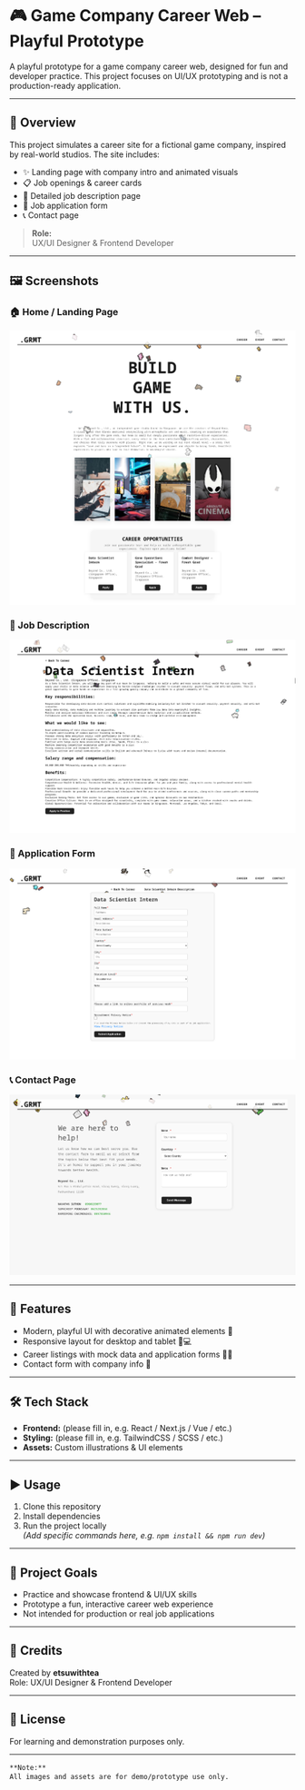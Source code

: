 # 🎮 Game Company Career Web – Playful Prototype

A playful prototype for a game company career web, designed for fun and developer practice. This project focuses on UI/UX prototyping and is not a production-ready application.

---

## 📝 Overview

This project simulates a career site for a fictional game company, inspired by real-world studios. The site includes:

- ✨ Landing page with company intro and animated visuals
- 📋 Job openings & career cards
- 📄 Detailed job description page
- 📨 Job application form
- 📞 Contact page

> **Role:**  
> UX/UI Designer & Frontend Developer

---

## 🖼️ Screenshots

### 🏠 Home / Landing Page

![Landing Page](assets/screenshots/1.png)

### 📄 Job Description

![Job Description](assets/screenshots/2.png)

### 📝 Application Form

![Application Form](assets/screenshots/3.png)

### 📞 Contact Page

![Contact Page](assets/screenshots/4.png)

---

## 🚀 Features

- Modern, playful UI with decorative animated elements 🎉
- Responsive layout for desktop and tablet 📱💻
- Career listings with mock data and application forms 🧑‍💻
- Contact form with company info 📨

---

## 🛠️ Tech Stack

- **Frontend:** (please fill in, e.g. React / Next.js / Vue / etc.)
- **Styling:** (please fill in, e.g. TailwindCSS / SCSS / etc.)
- **Assets:** Custom illustrations & UI elements

---

## ▶️ Usage

1. Clone this repository
2. Install dependencies
3. Run the project locally  
   *(Add specific commands here, e.g. `npm install && npm run dev`)*

---

## 🎯 Project Goals

- Practice and showcase frontend & UI/UX skills
- Prototype a fun, interactive career web experience
- Not intended for production or real job applications

---

## 👤 Credits

Created by **etsuwithtea**  
Role: UX/UI Designer & Frontend Developer

---

## 📄 License

For learning and demonstration purposes only.

---

```
**Note:**  
All images and assets are for demo/prototype use only.
```
